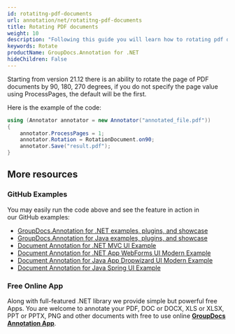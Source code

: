 ```yaml
---
id: rotatitng-pdf-documents
url: annotation/net/rotatitng-pdf-documents
title: Rotating PDF documents
weight: 10
description: "Following this guide you will learn how to rotating pdf documents using GroupDocs.Annotation for .NET API."
keywords: Rotate
productName: GroupDocs.Annotation for .NET
hideChildren: False
---
```


Starting from version 21.12 there is an ability to rotate the page of PDF documents by 90, 180, 270 degrees, if you do not specify the page value using ProcessPages, the default will be the first.

Here is the example of the code:

```csharp
using (Annotator annotator = new Annotator("annotated_file.pdf"))
{
	annotator.ProcessPages = 1;
	annotator.Rotation = RotationDocument.on90;
    annotator.Save("result.pdf");
}
```

## More resources
### GitHub Examples
You may easily run the code above and see the feature in action in our GitHub examples:
*   [GroupDocs.Annotation for .NET examples, plugins, and showcase](https://github.com/groupdocs-annotation/GroupDocs.Annotation-for-.NET)
*   [GroupDocs.Annotation for Java examples, plugins, and showcase](https://github.com/groupdocs-annotation/GroupDocs.Annotation-for-Java)
*   [Document Annotation for .NET MVC UI Example](https://github.com/groupdocs-annotation/GroupDocs.Annotation-for-.NET-MVC) 
*   [Document Annotation for .NET App WebForms UI Modern Example](https://github.com/groupdocs-annotation/GroupDocs.Annotation-for-.NET-WebForms)
*   [Document Annotation for Java App Dropwizard UI Modern Example](https://github.com/groupdocs-annotation/GroupDocs.Annotation-for-Java-Dropwizard)
*   [Document Annotation for Java Spring UI Example](https://github.com/groupdocs-annotation/GroupDocs.Annotation-for-Java-Spring)
### Free Online App
Along with full-featured .NET library we provide simple but powerful free Apps.
You are welcome to annotate your PDF, DOC or DOCX, XLS or XLSX, PPT or PPTX, PNG and other documents with free to use online **[GroupDocs Annotation App](https://products.groupdocs.app/annotation)**.
